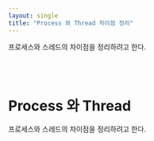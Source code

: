 ```yaml
---
layout: single
title: "Process 와 Thread 차이점 정리"
---
```


프로세스와 스레드의 차이점을 정리하려고 한다.


<br/>
<br/>

# Process 와 Thread

프로세스와 스레드의 차이점을 정리하려고 한다.

